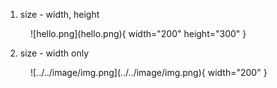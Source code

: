 1. size - width, height
<figure markdown>
  ![hello.png](hello.png){ width="200" height="300" }
  
</figure markdown>

2. size - width only
<figure markdown>
  ![../../image/img.png](../../image/img.png){ width="200" }
  
</figure markdown>